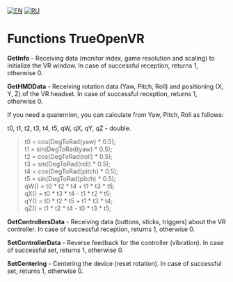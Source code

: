﻿[![EN](https://user-images.githubusercontent.com/9499881/27683803-659dc988-5cd8-11e7-9c05-0b747e917666.png)](https://github.com/TrueOpenVR/TrueOpenVR-Core/blob/master/Library/README.md) [![RU](https://user-images.githubusercontent.com/9499881/27683795-5b0fbac6-5cd8-11e7-929c-057833e01fb1.png)](https://github.com/TrueOpenVR/TrueOpenVR-Core/blob/master/Library/README.RU.md)
# Functions TrueOpenVR
**GetInfo** - Receiving data (monitor index, game resolution and scaling) to initialize the VR window. In case of successful reception, returns 1, otherwise 0.


**GetHMDData** - Receiving rotation data (Yaw, Pitch, Roll) and positioning (X, Y, Z) of the VR headset. In case of successful reception, returns 1, otherwise 0.

If you need a quaternion, you can calculate from Yaw, Pitch, Roll as follows:

t0, t1, t2, t3, t4, t5, qW, qX, qY, qZ - double.
>t0 = cos(DegToRad(yaw) * 0.5);<br>
>t1 = sin(DegToRad(yaw) * 0.5);<br>
>t2 = cos(DegToRad(roll) * 0.5);<br>
>t3 = sin(DegToRad(roll) * 0.5);<br>
>t4 = cos(DegToRad(pitch) * 0.5);<br>
>t5 = sin(DegToRad(pitch) * 0.5);<br>
>qW() = t0 * t2 * t4 + t1 * t3 * t5;<br>
>qX() = t0 * t3 * t4 - t1 * t2 * t5;<br>
>qY() = t0 * t2 * t5 + t1 * t3 * t4;<br>
>qZ() = t1 * t2 * t4 - t0 * t3 * t5;<br>


**GetControllersData** - Receiving data (buttons, sticks, triggers) about the VR controller. In case of successful reception, returns 1, otherwise 0.


**SetControllerData** - Reverse feedback for the controller (vibration). In case of successful set, returns 1, otherwise 0.


**SetCentering** - Centering the device (reset rotation). In case of successful set, returns 1, otherwise 0.

